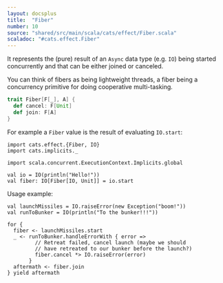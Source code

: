 ```yaml
---
layout: docsplus
title:  "Fiber"
number: 10
source: "shared/src/main/scala/cats/effect/Fiber.scala"
scaladoc: "#cats.effect.Fiber"
---
```


It represents the (pure) result of an `Async` data type (e.g. `IO`) being started concurrently and that can be either joined or canceled.

You can think of fibers as being lightweight threads, a fiber being a concurrency primitive for doing cooperative multi-tasking.

```scala
trait Fiber[F[_], A] {
  def cancel: F[Unit]
  def join: F[A]
}
```

For example a `Fiber` value is the result of evaluating `IO.start`:

```tut:book
import cats.effect.{Fiber, IO}
import cats.implicits._

import scala.concurrent.ExecutionContext.Implicits.global

val io = IO(println("Hello!"))
val fiber: IO[Fiber[IO, Unit]] = io.start
```

Usage example:

```tut:book
val launchMissiles = IO.raiseError(new Exception("boom!"))
val runToBunker = IO(println("To the bunker!!!"))

for {
  fiber <- launchMissiles.start
  _ <- runToBunker.handleErrorWith { error =>
         // Retreat failed, cancel launch (maybe we should
         // have retreated to our bunker before the launch?)
         fiber.cancel *> IO.raiseError(error)
       }
  aftermath <- fiber.join
} yield aftermath
```
